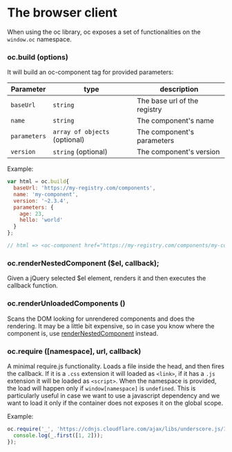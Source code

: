 The browser client
==================

When using the oc library, oc exposes a set of functionalities on the `window.oc` namespace.

### oc.build (options)

It will build an oc-component tag for provided parameters:

|Parameter|type|description|
|---------|----|-----------|
|`baseUrl`|`string`|The base url of the registry|
|`name`|`string`|The component's name|
|`parameters`|`array of objects` (optional)|The component's parameters|
|`version`|`string` (optional)|The component's version|

Example:

```js
var html = oc.build{
  baseUrl: 'https://my-registry.com/components',
  name: 'my-component',
  version: '~2.3.4',
  parameters: {
    age: 23,
    hello: 'world'
  }
};

// html => <oc-component href="https://my-registry.com/components/my-component/~2.3.4/?age=23&hello=world"></oc-component>
```

### oc.renderNestedComponent ($el, callback);

Given a jQuery selected $el <oc-component> element, renders it and then executes the callback function.

### oc.renderUnloadedComponents ()

Scans the DOM looking for unrendered components and does the rendering. It may be a little bit expensive, so in case you know where the component is, use [renderNestedComponent](#ocrendernestedcomponent-el-callback) instead.

### oc.require ([namespace], url, callback)

A minimal require.js functionality. Loads a file inside the head, and then fires the callback. If it is a `.css` extension it will loaded as `<link>`, if it has a `.js` extension it will be loaded as `<script>`.
When the namespace is provided, the load will happen only if `window[namespace]` is `undefined`. This is particularly useful in case we want to use a javascript dependency and we want to load it only if the container does not exposes it on the global scope.

Example:

```js
oc.require('_', 'https://cdnjs.cloudflare.com/ajax/libs/underscore.js/1.8.3/underscore-min.js', function(_){
  console.log(_.first([1, 2]));
});
```